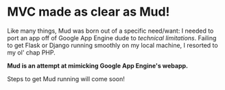 # MVC made as clear as Mud!

Like many things, Mud was born out of a specific need/want: I needed to port an app off of Google App Engine dude to *technical limitations*. Failing to get Flask or Django running smoothly on my local machine, I resorted to my ol' chap PHP.

**Mud is an attempt at mimicking Google App Engine's webapp.**

Steps to get Mud running will come soon!